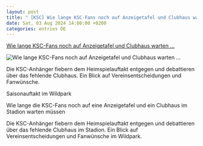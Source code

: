 ```yaml
---
layout: post
title: " [KSC] Wie lange KSC-Fans noch auf Anzeigetafel und Clubhaus warten ..."
date: Sat, 03 Aug 2024 14:00:00 +0200
categories: entries DE
---
```

[Wie lange KSC-Fans noch auf Anzeigetafel und Clubhaus warten ...](https://bnn.de/karlsruhe/karlsruhe-stadt/wie-lange-ksc-fans-noch-auf-anzeigetafel-und-clubhaus-warten-muessen)

![Wie lange KSC-Fans noch auf Anzeigetafel und Clubhaus warten ...](https://static.bnn.de/karlsruhe/karlsruhe-stadt/IMG_4495.jpg-m41427/alternates/LANDSCAPE_13x7_BASE/IMG_4495.jpg?sharing=premium)

Die KSC-Anhänger fiebern dem Heimspielauftakt entgegen und debattieren über das fehlende Clubhaus. Ein Blick auf Vereinsentscheidungen und Fanwünsche.

Saisonauftakt im Wildpark

Wie lange die KSC-Fans noch auf eine Anzeigetafel und ein Clubhaus im Stadion warten müssen

Die KSC-Anhänger fiebern dem Heimspielauftakt entgegen und debattieren über das fehlende Clubhaus im Stadion. Ein Blick auf Vereinsentscheidungen und Fanwünsche im Wildpark.

